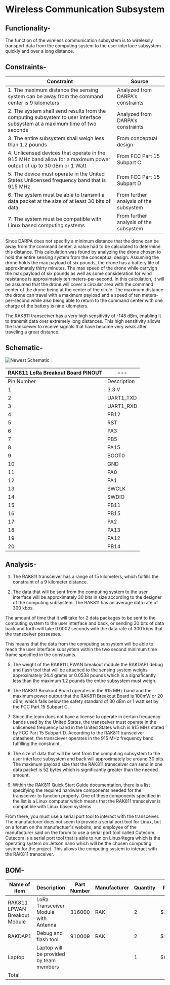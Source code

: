 # Wireless Communication Subsystem

## Functionality- 
The function of the wireless communication subsystem is to wirelessly transport data from the computing system to the user interface subsystem quickly and over a long distance. 

## Constraints- 
| Constraint | Source |
|------------|--------|
| 1. The maximum distance the sensing system can be away from the command center is 9 kilometers | Analyzed from DARPA's constraints |
| 2. The system shall send results from the computing subsystem to user interface subsystem at a maximum time of two seconds | Analyzed from DARPA's constraints |
| 3. The entire subsystem shall weigh less than 1.2 pounds| From conceptual design |
| 4. Unlicensed devices that operate in the 915 MHz band allow for a maximum power output of up to 30 dBm or 1 Watt | From FCC Part 15 Subpart C |
| 5. The device must operate in the United States Unlicensed frequency band that is 915 MHz | From FCC Part 15 Subpart D |
| 6. The system must be able to transmit a data packet at the size of at least 30 bits of data | From further analysis of the subsystem |
| 7. The system must be compatible with Linux based computing systems | From further analysis of the subsystem |

Since DARPA does not specifiy a minimum distance that the drone can be away from the command center, a value had to be calculated to determine this distance. This calculation was found by analyzing the drone chosen to hold the entire sensing system from the conceptual design. Assuming the drone holds the max payload of six pounds, the drone has a battery life of approximately thirty minutes. The max speed of the drone while carryign the max payload of six pounds as well as some consideration for wind resistance is approximately ten meters-per-second. In this calculation, it will be assumed that the drone will cover a circular area with the command center of the drone being at the center of the circle. The maximum distance the drone can travel with a maximum payload and a speed of ten meters-per-second while also being able to return to the command center with one charge of the battery is nine kilometers.

The RAK811 transceiver has a very high sensitivity of -148 dBm, enabling it to transmit data over extremely long distances. This high sensitivity allows the transceiver to receive signals that have become very weak after traveling a great distance.

## Schematic- 

![Newest Schematic](https://github.com/Michaelwwest98/DARPA-Drone-Triage-Sensing-System/assets/123600489/cc0cd754-5744-4b14-8777-ad1688809484)

| RAK811 LoRa Breakout Board PINOUT |---|
|-----------------------------------|---|
| Pin Number | Description |
| 1 | 3.3 V |
| 2 | UART1_TXD |
| 3 | UART1_RXD |
| 4 | PB12 |
| 5 | RST |
| 6 | PA3 |
| 7 | PB5 |
| 8 | PA15 |
| 9 | BOOT0 |
| 10 | GND |
| 11 | PA0 |
| 12 | PA1 |
| 13 | SWCLK |
| 14 | SWDIO |
| 15 | PB11 |
| 16 | PB15 |
| 17 | PA2 |
| 18 | PA13 |
| 19 | PA12 |
| 20 | PB14 |

## Analysis-
1.  The RAK811 transceiver has a range of 15 kilometers, which fulfills the constraint of a 9 kilometer distance.

2. The data that will be sent from the computing system to the user interface will be approximately 30 bits in size according to the designer of the computing subsystem. The RAK811 has an average data rate of 300 kbps.

The amount of time that it will take for 2 data packages to be sent to the computing system to the user interface and back, or sending 30 bits of data back and forth will take 0.0002 seconds with the data rate of 300 kbps that the transceiver possesses.
  
This means that the data from the computing subsystem will be able to reach the user interface subsystem within the two second minimum time frame specified in the constraints.

5.  The weight of the RAK811 LPWAN breakout module the RAKDAP1 debug and flash tool that will be attached to the sensing system weighs approximately 24.4 grams or 0.0538 pounds which is a signaficantly less than the maximum 1.2 pounds the entire subsystem must weigh.

6. The RAK811 Breakout Board operates in the 915 MHz band and the maximum power output that the RAK811 Breakout Board is 100mW or 20 dBm, which falls below the safety standard of 30 dBm or 1 watt set by the FCC Part 15 Subpart C.

7. Since the team does not have a license to operate in certain frequency bands used by the United States, the transceiver must operate in the unlicensed frequency band in the United States which is 915 MHz stated by FCC Part 15 Subpart D. According to the RAK811 transceiver datasheet, the transciever operates in the 915 MHz frequency band fulfilling the constraint.

8. The size of data that will be sent from the computing subsystem to the user interface subsystem and back will approximately be around 30 bits. The maximum payload size that the RAK811 transceiver can send in one data packet is 52 bytes which is significantly greater than the needed amount. 

9. Within the RAK811 Quick Start Guide documentation, there is a list specifying the required hardware components needed for the transceiver to function properly. One of these components specified in the list is a Linux computer which means that the RAK811 transceiver is compatible with Linux based systems.
  
From there, you must use a serial port tool to interact with the transceiver. The manufacturer does not seem to provide a serial port tool for Linux, but on a forum on the manufactuer's website, and employee of the manufacturer said on the forum to use a serial port tool called Cutecom. Cutecom is a serial port tool that is able to run on Linux4tegra which is the operating system on Jetson nano which will be the chosen computing system for the project. This allows the computing system to interact with the RAK811 transceiver.

## BOM-

| Name of item | Description | Part Number | Manufacturer | Quantity | Price | Total |
|--------------|-------------|-------------|--------------|----------|-------|-------|
| RAK811 LPWAN Breakout Module  | LoRa Transceiver Module with Antenna | 316000 | RAK | 2 | $15.00 | $30.00 |
| RAKDAP1 | Debug and flash tool | 910009 | RAK | 2 | $10.00 | $20.00 |
| Laptop | Laptop will be provided by team members | | | 1 | $0 | $0 |
| Total |  |  |  |  |  | $50.00 |
